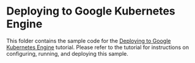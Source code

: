 # Deploying to Google Kubernetes Engine

This folder contains the sample code for the [Deploying to Google Kubernetes Engine][tutorial-gke]
tutorial. Please refer to the tutorial for instructions on configuring, running,
and deploying this sample.

[tutorial-gke]: https://cloud.google.com/php/tutorials/bookshelf-on-container-engine

